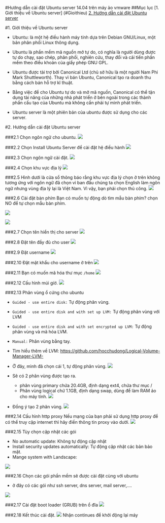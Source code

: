 #Hướng dẫn cài đặt Ubuntu server 14.04 trên máy ảo vmware
##Mục lục
[1. Giới thiệu về Ubuntu server] (#Gioithieu)
[2. Hướng dẫn cài đặt Ubuntu server](#Caidat)


<a name="Gioithieu"></a>
#1. Giới thiệu về Ubuntu server

* Ubuntu: là một hệ điều hành máy tính dựa trên Debian GNU/Linux, một bản phân phối Linux thông dụng.
* Ubuntu là phần mềm mã nguồn mở tự do, có nghĩa là người dùng được tự do chạy, sao chép, phân phối, nghiên cứu, thay đổi và cải tiến phần mềm theo điều khoản của giấy phép GNU GPL.
* Ubuntu được tài trợ bởi Canonical Ltd (chủ sở hữu là một người Nam Phi Mark Shuttleworth). Thay vì bán Ubuntu, Canonical tạo ra doanh thu bằng cách bán hỗ trợ kĩ thuật.
* Bằng việc để cho Ubuntu tự do và mở mã nguồn, Canonical có thể tận dụng tài năng của những nhà phát triển ở bên ngoài trong các thành phần cấu tạo của Ubuntu mà không cần phải tự mình phát triển.

* Ubuntu server là một phiên bản của ubuntu được sử dụng cho các server.

<a name="Caidat"></a>
#2. Hướng dẫn cài đặt Ubuntu server

###2.1 Chọn ngôn ngữ cho ubuntu.
![](http://i.imgur.com/Xnj3Gkj.png)

###2.2 Chọn Install Ubuntu Server để cài đặt hệ điều hành
![](http://i.imgur.com/IZjhvlc.png)

###2.3 Chọn ngôn ngữ cài đặt.
![](http://i.imgur.com/FNrn6E4.png)

###2.4 Chọn khu vực địa lý
![](http://i.imgur.com/jw5OHEm.png)

###2.5 
Hình dưới là cửa sổ thông báo rằng khu vực địa lý chọn ở trên không tương ứng với ngôn ngữ đã chọn vì ban đầu chúng ta chọn English làm ngôn ngữ nhưng vùng địa lý lại là Việt Nam.
Vì vậy, bạn phải chọn thủ công.
![](http://i.imgur.com/LYEfQ4c.png)


###2.6 Cài đặt bàn phím
Bạn có muốn tự động dò tìm mẫu bàn phím? chọn NO để tự chọn mẫu bàn phím.

![](http://i.imgur.com/XkexRMn.png)

![](http://i.imgur.com/OA7Iu5p.png)

###2.7 Chọn tên hiển thị cho server
![](http://i.imgur.com/byCwqhJ.png)

###2.8 Đặt tên đầy đủ cho user
![](http://i.imgur.com/Rc6Kc7d.png)

###2.9 Đặt username
![](http://i.imgur.com/WFS14MX.png)

###2.10 Đặt mật khẩu cho username ở trên
![](http://i.imgur.com/6jF3nwh.png)

###2.11 Bạn có muốn mã hóa thư mục `/home`
![](http://i.imgur.com/oC5kDJ8.png)

###2.12 Cấu hình múi giờ.
![](http://i.imgur.com/f7RqdiX.png)

###2.13 Phân vùng ổ cứng cho ubuntu
* `Guided - use entire disk:` Tự động phân vùng.
* `Guided - use entire disk and with set up LVM:` Tự động phân vùng với LVM
* `Guided - use entire disk and with set encrypted up LVM:` Tự động phân vùng và mã hóa LVM.
* `Manual:` Phân vùng bằng tay.
* Tìm hiểu thêm về LVM: https://github.com/hocchudong/Logical-Volume-Manager-LVM-

* Ở đây, mình đã chọn cái 1, tự động phân vùng.
![](http://i.imgur.com/u46HwLZ.png)

* Sẽ có 2 phân vùng được tạo ra.
	* phân vùng primary chứa 20.4GB, định dạng ext4, chứa thư mục /
	* Phân vùng logical chứ 1.1GB, định dạng swap, dùng để làm RAM ảo cho máy tính.
![](http://i.imgur.com/TSjhhgv.png)

* Đồng ý tạo 2 phân vùng.
![](http://i.imgur.com/UIVatnd.png)

###2.14 Cấu hình http proxy
Nếu mạng của bạn phải sử dụng http proxy để có thể truy cập internet thì hãy điền thông tin proxy vào dưới.
![](http://i.imgur.com/j8IjBUD.png)

###2.15 Tùy chọn cập nhật các gói
* No automatic update: Không tự động cập nhật
* Install security updates automatically: Tự động cập nhật các bản bảo mật.
* Mange system with Landscape: 

![](http://i.imgur.com/Rbe54q2.png)

###2.16 Chọn các gói phần mềm sẽ được cài đặt cùng với ubuntu
* ở đây có các gói như ssh server, dns server, mail server,.... 

![](http://huongdanit.com/noidunghdit/uploads/2015/02/install_ubuntu_28.jpg)

###2.17 Cài đặt boot loader (GRUB) trên ổ đĩa
![](http://i.imgur.com/0mo1DOU.png)

###2.18 Kết thúc cài đặt.
![](http://i.imgur.com/kavUbyY.png)
Nhận continues để khởi động lại máy











